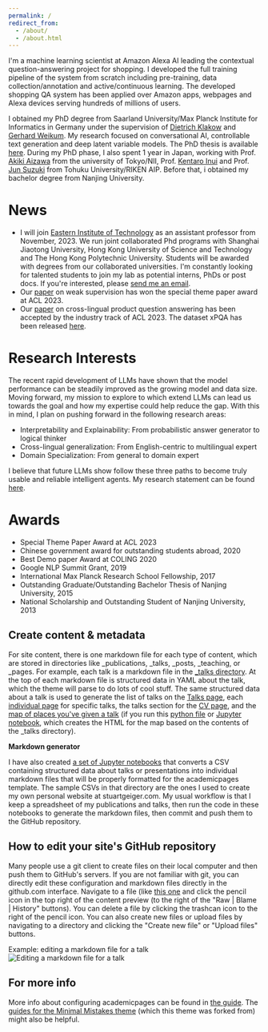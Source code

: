 ```yaml
---
permalink: /
redirect_from: 
  - /about/
  - /about.html
---
```


I'm a machine learning scientist at Amazon Alexa AI leading the contextual question-answering project for shopping. I developed the full training pipeline of the system from scratch including pre-training, data collection/annotation and active/continuous learning. The developed shopping QA system has been applied over Amazon apps, webpages and Alexa devices serving hundreds of millions of users.

I obtained my PhD degree from Saarland University/Max Planck Institute for Informatics in Germany under the supervision of [Dietrich Klakow](https://scholar.google.de/citations?user=_HtGYmoAAAAJ) and [Gerhard Weikum](https://people.mpi-inf.mpg.de/~weikum/). My research focused on conversational AI, controllable text generation and deep latent variable models. The PhD thesis is available [here](https://publikationen.sulb.uni-saarland.de/bitstream/20.500.11880/32106/1/combinepdf.pdf). During my PhD phase, I also spent 1 year in Japan, working with Prof. [Akiki Aizawa](https://scholar.google.com/citations?user=JQy5hPoAAAAJ) from the university of Tokyo/NII, Prof. [Kentaro Inui](http://www.cl.ecei.tohoku.ac.jp/~inui/) and Prof. [Jun Suzuki](http://www.fai.cds.tohoku.ac.jp/members/js/) from Tohuku University/RIKEN AIP. Before that, i obtained my bachelor degree from Nanjing University.

News
======
- I will join [Eastern Institute of Technology](https://www.eias.ac.cn/?lang=en) as an assistant professor from November, 2023. We run joint collaborated Phd programs with Shanghai Jiaotong University, Hong Kong University of Science and Technology and The Hong Kong Polytechnic University. Students will be awarded with degrees from our collaborated universities. I'm constantly looking for talented students to join my lab as potential interns, PhDs or post docs. If you're interested, please [send me an email](mailto:isky1994@gmail.com).
- Our [paper](https://aclanthology.org/2023.acl-long.796.pdf) on weak supervision has won the special theme paper award at ACL 2023.
- Our [paper](https://aclanthology.org/2023.acl-industry.12.pdf) on cross-lingual product question answering has been accepted by the industry track of ACL 2023. The dataset xPQA has been released [here](https://github.com/amazon-science/contextual-product-qa/).

Research Interests
======
The recent rapid development of LLMs have shown that the model performance can be steadily improved as the growing model and data size. Moving forward, my mission to explore to which extend LLMs can lead us towards the goal and how my expertise could help reduce the gap. With this in mind, I plan on pushing forward in the following research areas:
- Interpretability and Explainability: From probabilistic answer generator to logical thinker
- Cross-lingual generalization: From English-centric to multilingual expert
- Domain Specialization: From general to domain expert

I believe that future LLMs show follow these three paths to become truly usable and reliable intelligent agents. My research statement can be found [here](https://chin-gyou.github.io/files/Research_statement.pdf).

Awards
======
- Special Theme Paper Award at ACL 2023
- Chinese government award for outstanding students abroad, 2020 
- Best Demo paper Award at COLING 2020
- Google NLP Summit Grant, 2019
- International Max Planck Research School Fellowship, 2017 
- Outstanding Graduate/Outstanding Bachelor Thesis of Nanjing University, 2015
- National Scholarship and Outstanding Student of Nanjing University, 2013

Create content & metadata
------
For site content, there is one markdown file for each type of content, which are stored in directories like _publications, _talks, _posts, _teaching, or _pages. For example, each talk is a markdown file in the [_talks directory](https://github.com/academicpages/academicpages.github.io/tree/master/_talks). At the top of each markdown file is structured data in YAML about the talk, which the theme will parse to do lots of cool stuff. The same structured data about a talk is used to generate the list of talks on the [Talks page](https://academicpages.github.io/talks), each [individual page](https://academicpages.github.io/talks/2012-03-01-talk-1) for specific talks, the talks section for the [CV page](https://academicpages.github.io/cv), and the [map of places you've given a talk](https://academicpages.github.io/talkmap.html) (if you run this [python file](https://github.com/academicpages/academicpages.github.io/blob/master/talkmap.py) or [Jupyter notebook](https://github.com/academicpages/academicpages.github.io/blob/master/talkmap.ipynb), which creates the HTML for the map based on the contents of the _talks directory).

**Markdown generator**

I have also created [a set of Jupyter notebooks](https://github.com/academicpages/academicpages.github.io/tree/master/markdown_generator
) that converts a CSV containing structured data about talks or presentations into individual markdown files that will be properly formatted for the academicpages template. The sample CSVs in that directory are the ones I used to create my own personal website at stuartgeiger.com. My usual workflow is that I keep a spreadsheet of my publications and talks, then run the code in these notebooks to generate the markdown files, then commit and push them to the GitHub repository.

How to edit your site's GitHub repository
------
Many people use a git client to create files on their local computer and then push them to GitHub's servers. If you are not familiar with git, you can directly edit these configuration and markdown files directly in the github.com interface. Navigate to a file (like [this one](https://github.com/academicpages/academicpages.github.io/blob/master/_talks/2012-03-01-talk-1.md) and click the pencil icon in the top right of the content preview (to the right of the "Raw | Blame | History" buttons). You can delete a file by clicking the trashcan icon to the right of the pencil icon. You can also create new files or upload files by navigating to a directory and clicking the "Create new file" or "Upload files" buttons. 

Example: editing a markdown file for a talk
![Editing a markdown file for a talk](/images/editing-talk.png)

For more info
------
More info about configuring academicpages can be found in [the guide](https://academicpages.github.io/markdown/). The [guides for the Minimal Mistakes theme](https://mmistakes.github.io/minimal-mistakes/docs/configuration/) (which this theme was forked from) might also be helpful.
